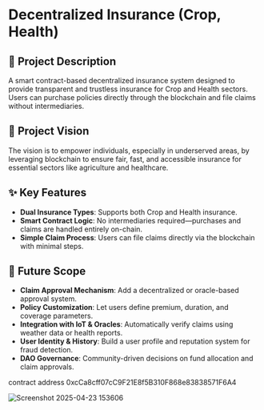
# Decentralized Insurance (Crop, Health)

## 📝 Project Description
A smart contract-based decentralized insurance system designed to provide transparent and trustless insurance for Crop and Health sectors. Users can purchase policies directly through the blockchain and file claims without intermediaries.

## 🎯 Project Vision
The vision is to empower individuals, especially in underserved areas, by leveraging blockchain to ensure fair, fast, and accessible insurance for essential sectors like agriculture and healthcare.

## ✨ Key Features
- **Dual Insurance Types**: Supports both Crop and Health insurance.
- **Smart Contract Logic**: No intermediaries required—purchases and claims are handled entirely on-chain.
- **Simple Claim Process**: Users can file claims directly via the blockchain with minimal steps.

## 🔮 Future Scope
- **Claim Approval Mechanism**: Add a decentralized or oracle-based approval system.
- **Policy Customization**: Let users define premium, duration, and coverage parameters.
- **Integration with IoT & Oracles**: Automatically verify claims using weather data or health reports.
- **User Identity & History**: Build a user profile and reputation system for fraud detection.
- **DAO Governance**: Community-driven decisions on fund allocation and claim approvals.

contract address 0xcCa8cff07cC9F21E8f5B310F868e83838571F6A4

![Screenshot 2025-04-23 153606](https://github.com/user-attachments/assets/0f47846e-e8f7-4277-b555-845be9ce4ede)

